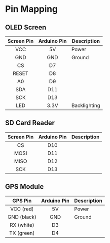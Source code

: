 # Pin Mapping

## OLED Screen

| Screen Pin | Arduino Pin | Description  |
|:----------:|:-----------:| ------------ |
| VCC        | 5V          | Power        |
| GND        | GND         | Ground       |
| CS         | D7          |              |
| RESET      | D8          |              |
| A0         | D9          |              |
| SDA        | D11         |              |
| SCK        | D13         |              |
| LED        | 3.3V        | Backlighting |

## SD Card Reader

| Screen Pin | Arduino Pin | Description  |
|:----------:|:-----------:| ------------ |
| CS         | D10         |              |
| MOSI       | D11         |              |
| MISO       | D12         |              |
| SCK        | D13         |              |

## GPS Module

| GPS Pin     | Arduino Pin | Description  |
|:-----------:|:-----------:| ------------ |
| VCC (red)   | 5V          | Power        |
| GND (black) | GND         | Ground       |
| RX (white)  | D3          |              |
| TX (green)  | D4          |              |
